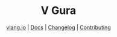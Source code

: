 <div align="center">
<h1>V Gura</h1>

[vlang.io](https://vlang.io) |
[Docs](https://gura-conf.github.io/vgura) |
[Changelog](#) |
[Contributing](https://github.com/gura-conf/vgura/blob/main/CONTRIBUTING.md)

</div>

[workflowbadge]: https://github.com/gura-conf/vgura/workflows/Build%20and%20Test%20with%20deps/badge.svg
[validatedocsbadge]: https://github.com/gura-conf/vgura/workflows/Validate%20Docs/badge.svg
[licensebadge]: https://img.shields.io/badge/License-MIT-blue.svg
[workflowurl]: https://github.com/gura-conf/vgura/commits/main
[validatedocsurl]: https://github.com/gura-conf/vgura/commits/main
[licenseurl]: https://github.com/gura-conf/vgura/blob/main/LICENSE
